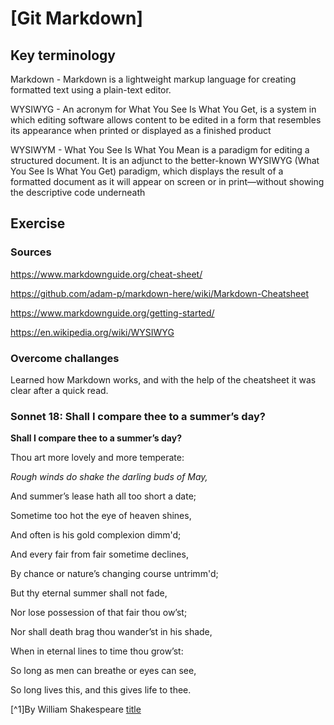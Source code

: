 # [Git Markdown]


## Key terminology

Markdown - Markdown is a lightweight markup language for creating formatted text using a plain-text editor. 

WYSIWYG - An acronym for What You See Is What You Get, is a system in which editing software allows content to be edited in a form that resembles its appearance when printed or displayed as a finished product

WYSIWYM - What You See Is What You Mean is a paradigm for editing a structured document. It is an adjunct to the better-known WYSIWYG (What You See Is What You Get) paradigm, which displays the result of a formatted document as it will appear on screen or in print—without showing the descriptive code underneath



## Exercise
### Sources
https://www.markdownguide.org/cheat-sheet/

https://github.com/adam-p/markdown-here/wiki/Markdown-Cheatsheet

https://www.markdownguide.org/getting-started/

https://en.wikipedia.org/wiki/WYSIWYG




### Overcome challanges
Learned how Markdown works, and with the help of the cheatsheet it was clear after a quick read.

### Sonnet 18: Shall I compare thee to a summer’s day?

**Shall I compare thee to a summer’s day?**

Thou art more lovely and more temperate:

*Rough winds do shake the darling buds of May,*

And summer’s lease hath all too short a date;

Sometime too hot the eye of heaven shines,

And often is his gold complexion dimm'd;

And every fair from fair sometime declines,

By chance or nature’s changing course untrimm'd;

But thy eternal summer shall not fade,

Nor lose possession of that fair thou ow’st;

Nor shall death brag thou wander’st in his shade,

When in eternal lines to time thou grow’st:

   So long as men can breathe or eyes can see,

   So long lives this, and this gives life to thee.


   [^1]By William Shakespeare
   [title](https://poets.org/poem/shall-i-compare-thee-summers-day-sonnet-18)